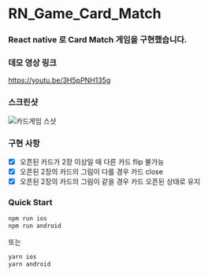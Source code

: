 # RN_Game_Card_Match

### React native 로 Card Match 게임을 구현했습니다.

### 데모 영상 링크

https://youtu.be/3H5pPNH135g

### 스크린샷

![카드게임 스샷](https://user-images.githubusercontent.com/58502653/120166121-3bf78880-c237-11eb-983b-4c1173addc25.png)



### 구현 사항

- [x] 오픈된 카드가 2장 이상일 때 다른 카드 flip 불가능
- [x] 오픈된 2장의 카드의 그림이 다를 경우 카드 close
- [x] 오픈된 2장의 카드의 그림이 같을 경우 카드 오픈된 상태로 유지

### Quick Start

```bash
npm run ios
npm run android
```

또는

```bash
yarn ios
yarn android
```

